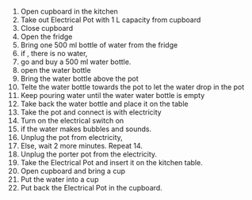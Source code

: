 1.	Open cupboard in the kitchen 
2.	Take out Electrical Pot with 1 L capacity from cupboard
3.	Close cupboard
4.	Open the fridge 
5.	Bring one 500 ml bottle of water from the fridge
6.	if , there is no water,
7.	go and buy a 500 ml water bottle. 
8.	open the water bottle 
9.	Bring the water bottle above the pot 
10.	Telte the water bottle towards the pot to let the water drop in the pot
11.	Keep pouring water until the water water bottle is empty 
12.	Take back the water bottle and place it on the table 
13.	Take the pot and connect is with electricity 
14.	Turn on the electrical switch on
15.	if  the water makes bubbles and sounds. 
16.	Unplug the pot from electricity,
17.	Else, wait 2 more minutes.
Repeat 14. 
18.	Unplug the porter pot from the electricity.
19.	Take the Electrical Pot and insert it on the kitchen table. 
20.	Open cupboard and bring a cup
21.	Put the water into a cup 
22.	Put back the Electrical Pot in the cupboard.
